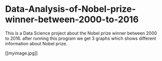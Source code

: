 # Data-Analysis-of-Nobel-prize-winner-between-2000-to-2016
This is a Data Science project about the Nobel prize winner between 2000 to 2016. after running this program we get 3 graphs which shows different information about Nobel prize.

[[myimage.jpg]]
